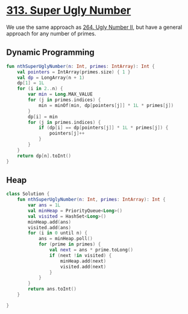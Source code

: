 # [313. Super Ugly Number](https://leetcode.com/problems/super-ugly-number/)

We use the same approach as [264. Ugly Number II](../leetcode/264.ugly-number-ii.md), but have a general approach for any number of primes.

## Dynamic Programming
```kotlin
fun nthSuperUglyNumber(n: Int, primes: IntArray): Int {
    val pointers = IntArray(primes.size) { 1 }
    val dp = LongArray(n + 1)
    dp[1] = 1L
    for (i in 2..n) {
        var min = Long.MAX_VALUE
        for (j in primes.indices) {
            min = minOf(min, dp[pointers[j]] * 1L * primes[j])
        }
        dp[i] = min
        for (j in primes.indices) {
            if (dp[i] == dp[pointers[j]] * 1L * primes[j]) {
                pointers[j]++
            }
        }
    }
    return dp[n].toInt()
}
```

## Heap
```kotlin
class Solution {
    fun nthSuperUglyNumber(n: Int, primes: IntArray): Int {
        var ans = 1L
        val minHeap = PriorityQueue<Long>()
        val visited = HashSet<Long>()
        minHeap.add(ans)
        visited.add(ans)
        for (i in 0 until n) {
            ans = minHeap.poll()
            for (prime in primes) {
                val next = ans * prime.toLong()
                if (next !in visited) {
                    minHeap.add(next)
                    visited.add(next)
                }
            }      
        }
        return ans.toInt()
    }

}
```
